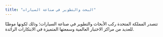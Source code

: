 ```yaml
---
title: "البحث والتطوير في صناعة السيارات"
---
```

تتصدر المملكة المتحدة ركب الأبحاث والتطوير في صناعة السيارات؛ وذلك لكونها موطنًا للعديد من مراكز الاختبار العالمية وسمعتها المتميزة في الابتكارات الرائدة.
